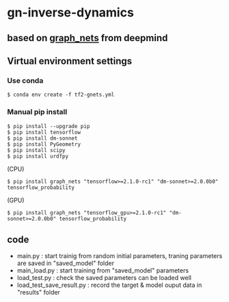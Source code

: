 # gn-inverse-dynamics

## based on [graph_nets](https://github.com/deepmind/graph_nets) from deepmind


## Virtual environment settings

### Use conda
```
$ conda env create -f tf2-gnets.yml
```

### Manual pip install
```
$ pip install --upgrade pip
$ pip install tensorflow
$ pip install dm-sonnet
$ pip install PyGeometry
$ pip install scipy
$ pip install urdfpy
```
(CPU)
```
$ pip install graph_nets "tensorflow>=2.1.0-rc1" "dm-sonnet>=2.0.0b0" tensorflow_probability
```
(GPU)
```
$ pip install graph_nets "tensorflow_gpu>=2.1.0-rc1" "dm-sonnet>=2.0.0b0" tensorflow_probability
```

## code
- main.py : start trainig from random initial parameters, traning parameters are saved in "saved_model" folder
- main_load.py : start training from "saved_model" parameters
- load_test.py : check the saved parameters can be loaded well
- load_test_save_result.py : record the target & model ouput data in "results" folder


